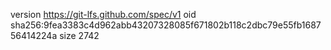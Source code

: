 version https://git-lfs.github.com/spec/v1
oid sha256:9fea3383c4d962abb43207328085f671802b118c2dbc79e55fb168756414224a
size 2742
